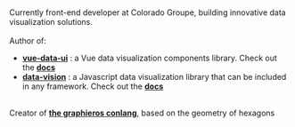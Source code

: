 ###
Currently front-end developer at Colorado Groupe, building innovative data visualization solutions.
<br/><br/>
Author of: <br/> 
- <a href="https://www.npmjs.com/package/vue-data-ui?activeTab=readme"><b>vue-data-ui</b></a> : a Vue data visualization components library. Check out the <a href="https://vue-data-ui.graphieros.com"><b>docs</b></a>
- <a href="https://www.npmjs.com/package/data-vision?activeTab=readme"><b>data-vision</b></a> : a Javascript data visualization library that can be included in any framework. Check out the <a href="https://data-vision.graphieros.com"><b>docs</b></a>
<br/>
Creator of <a href="https://en.graphieros.com"><b>the graphieros conlang</b></a>, based on the geometry of hexagons
